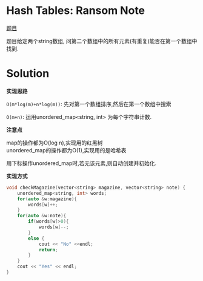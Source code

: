 # Hash Tables: Ransom Note 

[题目](https://www.hackerrank.com/challenges/ctci-ransom-note/problem)  

题目给定两个string数组, 问第二个数组中的所有元素(有重复)能否在第一个数组中找到. 

# Solution

**实现思路**  

`O(m*log(m)+n*log(m))`: 先对第一个数组排序,然后在第一个数组中搜索

`O(m+n)`: 运用unordered_map<string, int> 为每个字符串计数. 

**注意点**  

map的操作都为O(log n),实现用的红黑树  
unordered_map的操作都为O(1),实现用的是哈希表  

用下标操作unordered_map时,若无该元素,则自动创建并初始化.  

**实现方式**  
```c
void checkMagazine(vector<string> magazine, vector<string> note) {
    unordered_map<string, int> words;
    for(auto &w:magazine){
        words[w]++;
    }
    for(auto &w:note){
        if(words[w]>0){
            words[w]--;
        }
        else {
            cout << "No" <<endl;
            return;
        }
    }
    cout << "Yes" << endl;
}
```
